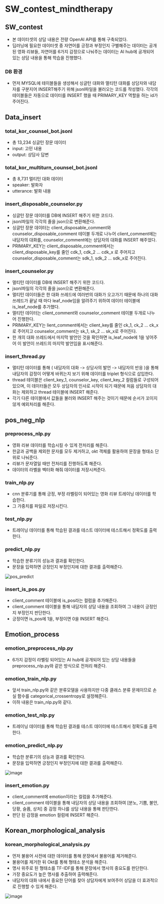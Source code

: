 # SW_contest_mindtherapy

## SW_contest

+ 본 데이터셋의 상담 내용은 전량 OpenAI API를 통해 구축되었다.
+ 딥러닝에 필요한 데이터셋 중 자연어를 긍정과 부정인지 구별해주는 데이터는 공개된 영화 리뷰들, 자연어를 6가지 감정으로 나눠주는 데이터는 AI hub에 공개되어 있는 상담 내용을 통해 학습을 진행했다.

### DB 환경

* 먼저 MYSQL에 테이블들을 생성해서 싱글턴 대화와 멀티턴 대화를 상담자와 내담자를 구분지어 INSERT해주기 위해 jsonl파일을 불러오는 코드를 작성했다.
각각의 테이블들은 자동으로 데이터를 INSERT 했을 때 PRIMARY_KEY 역할을 하는 id가 주어진다.


## Data_insert

### total_kor_counsel_bot.jsonl

* 총 13,234 싱글턴 장문 데이터
* input: 고민 내용
* output: 상담사 답변


### total_kor_multiturn_counsel_bot.jsonl

* 총 8,731 멀티턴 대화 데이터
* speaker: 발화자
* utterance: 발화 내용


### insert_disposable_counselor.py

* 싱글턴 장문 데이터를 DB에 INSERT 해주기 위한 코드다.
* jsonl파일의 각각의 줄을 json으로 변환해준다.
* 싱글턴 장문 데이터는 client_disposable_comment와 counselor_disposable_comment 테이블 두개로 나누어 client_comment에는 내담자의 대화를, counselor_comment에는 상담자의 대화를 INSERT 해주었다.
* PRIMARY_KEY는 client_disposable_comment에서는 client_disposable_key를 줄인 cdk_1, cdk_2 ... cdk_x 로 주어지고 counselor_disposable_comment는 sdk_1, sdk_2 ... sdk_x로 주어진다.


### insert_counselor.py

* 멀티턴 데이터를 DB에 INSERT 해주기 위한 코드다.
* jsonl파일의 각각의 줄을 json으로 변환해준다.
* 멀티턴 데이터들은 한 대화 쓰레드에 여러번의 대화가 오고가기 때문에 하나의 대화 쓰레드가 끝날 때 마다 leaf_node임을 알려주기 위하여 데이터 테이블에 is_leaf_node를 추가했다.
* 멀티턴 데이터는 client_comment와 counselor_comment 테이블 두개로 나누어 진행한다.
* PRIMARY_KEY는 lient_comment에서는 client_key를 줄인 ck_1, ck_2 ... ck_x 로 주어지고 counselor_comment는 sk_1, sk_2 ... sk_x로 주어진다.
* 한 개의 대화 쓰레드에서 마지막 발언인 것을 확인하면 is_leaf_node에 1을 넣어주어 이 발언이 쓰레드의 마지막 발언임을 표시해준다.


### insert_thread.py

* 멀티턴 데이터를 통해 ( 내담자의 대화 -> 상담사의 발언 -> 내담자의 반응 )을 통해 내담자의 감정이 어떻게 바뀌는지 보기 위해 데이터를 triplet 형식으로 삽입한다.
* thread 테이블은 client_key_1, counselor_key, client_key_2 컬럼들로 구성되어 있으며, 이 데이터들은 모두 상담자의 인사로 시작이 되기 때문에 처음 상담자의 대화는 제외하고 thread 테이블에 INSERT 해준다.
* 각기 다른 테이블에서 값들을 불러와 INSERT 해주는 것이기 때문에 순서가 꼬이지 않게 예외처리를 해준다.



## pos_neg_nlp

### preprocess_nlp.py

* 영화 리뷰 데이터를 학습시킬 수 있게 전처리를 해준다.
* 한글과 공백을 제외한 문자를 모두 제거하고, okt 객체를 활용하여 문장을 형태소 단위로 나눠준다.
* 리뷰가 문자열일 때만 전처리를 진행하도록 해준다.
* 데이터의 라벨을 벡터화 해줘 데이터를 저장시켜준다.

### train_nlp.py

* cnn 분류기를 통해 긍정, 부정 라벨링이 되어있는 영화 리뷰 트레이닝 데이터를 학습한다.
* 그 가중치를 파일로 저장시킨다.


### test_nlp.py

* 트레이닝 데이터를 통해 학습된 결과를 테스트 데이터에 테스트해서 정확도를 출력한다.


### predict_nlp.py

* 학습한 분류기의 성능과 결과를 확인한다.
* 문장을 입력하면 긍정인지 부정인지에 대한 결과를 출력해준다.

![pos_predict](https://github.com/MinuSpurs/SW_contest_mindtherapy/assets/93541649/49541fe8-551c-4aa1-be76-642cd1e42f4d)


### insert_is_pos.py

* client_comment 테이블에 is_pos라는 컬럼을 추가해준다.
* client_comment 테이블을 통해 내담자의 상담 내용을 조회하여 그 내용이 긍정인지 부정인지 판단한다.
* 긍정이면 is_pos에 1을, 부정이면 0을 INSERT 해준다.



## Emotion_process

### emotion_preprocess_nlp.py

* 6가지 감정이 라벨링 되어있는 AI hub에 공개되어 있는 상담 내용들을 preprocess_nlp.py와 같은 방식으로 전처리 해준다.


### emotion_train_nlp.py

* 앞서 train_nlp.py와 같은 분류모델을 사용하지만 다중 클래스 분류 문제이므로 손실 함수를 categorical_crossentropy로 설정해준다.
* 이하 내용은 train_nlp.py와 같다.


### emotion_test_nlp.py

* 트레이닝 데이터를 통해 학습된 결과를 테스트 데이터에 테스트해서 정확도를 출력한다.


### emotion_predict_nlp.py

* 학습한 분류기의 성능과 결과를 확인한다.
* 문장을 입력하면 긍정인지 부정인지에 대한 결과를 출력해준다.

![image](https://github.com/MinuSpurs/SW_contest_mindtherapy/assets/93541649/677c71de-158e-47fa-ab93-904f79afc2b9)


### insert_emotion.py

* client_comment에 emotion이라는 컬럼을 추가해준다.
* client_comment 테이블을 통해 내담자의 상담 내용을 조회하여 [분노, 기쁨, 불안, 당황, 슬픔, 상처] 중 감정 하나를 상담 내용을 통해 판단한다.
* 판단 된 감정을 emotion 컬럼에 INSERT 해준다.



## Korean_morphological_analysis

### korean_morphological_analysis.py

* 먼저 불용어 사전에 대한 데이터를 통해 문장에서 불용어를 제거해준다.
* 불용어를 제거한 뒤 Okt를 통해 형태소 분석을 해준다.
* 명사 위주로 된 형태소를 TF-IDF를 통해 문장에서 명사의 중요도를 판단한다.
* 가장 중요도가 높은 명사를 추출하여 출력해준다.
* 내담자의 대화 내에서 중요한 단어를 찾아 상담자에게 보여주어 상담을 더 효과적으로 진행할 수 있게 해준다.

![image](https://github.com/MinuSpurs/SW_contest_mindtherapy/assets/93541649/887375c7-6f2d-4831-b580-0e451811a803)